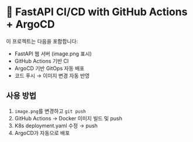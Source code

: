 # 🚀 FastAPI CI/CD with GitHub Actions + ArgoCD

이 프로젝트는 다음을 포함합니다:
- FastAPI 웹 서버 (image.png 표시)
- GitHub Actions 기반 CI
- ArgoCD 기반 GitOps 자동 배포
- 코드 푸시 → 이미지 변경 자동 반영

## 사용 방법
1. `image.png`를 변경하고 `git push`
2. GitHub Actions → Docker 이미지 빌드 및 push
3. K8s deployment.yaml 수정 → push
4. ArgoCD가 자동으로 배포
